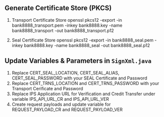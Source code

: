 Generate Certificate Store (PKCS)
---
1. Transport Certificate Store
    openssl pkcs12 -export -in bank8888_transport.pem -inkey bank8888.key -name bank8888_transport -out bank8888_transport.p12

2. Seal Certificate Store
    openssl pkcs12 -export -in bank8888_seal.pem -inkey bank8888.key -name bank8888_seal -out bank8888_seal.p12

Update Variables & Parameters in `SignXml.java`
---
1. Replace CERT_SEAL_LOCATION, CERT_SEAL_ALIAS, CERT_SEAL_PASSWORD with your SEAL Certificate and Password
2. Replace CERT_TRNS_LOCATION and CERT_TRNS_PASSWORD with your Transport Cerificate and Password
3. Replace IPS Application URL for Verification and Credit Transfer under variable IPS_API_URL_CR and IPS_API_URL_VER
4. Create request payloads and update variable for REQUEST_PAYLOAD_CR and REQUEST_PAYLOAD_VER

